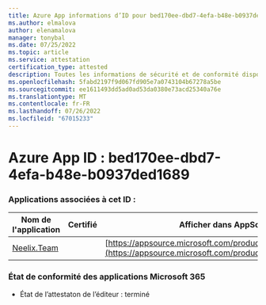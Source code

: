 ```yaml
---
title: Azure App informations d’ID pour bed170ee-dbd7-4efa-b48e-b0937ded1689
ms.author: elmalova
author: elenamalova
manager: tonybal
ms.date: 07/25/2022
ms.topic: article
ms.service: attestation
certification_type: attested
description: Toutes les informations de sécurité et de conformité disponibles pour bed170ee-dbd7-4efa-b48e-b0937ded1689.
ms.openlocfilehash: 5fabd2197f9d067fd905e7a0743104b67278a5be
ms.sourcegitcommit: ee1611493dd5ad0ad53da0380e73acd25340a76e
ms.translationtype: MT
ms.contentlocale: fr-FR
ms.lasthandoff: 07/26/2022
ms.locfileid: "67015233"
---
```

# <a name="azure-app-id-bed170ee-dbd7-4efa-b48e-b0937ded1689"></a>Azure App ID : bed170ee-dbd7-4efa-b48e-b0937ded1689


### <a name="apps-associated-with-this-id"></a>Applications associées à cet ID :
| **Nom de l'application** | **Certifié** | **Afficher dans AppSource** |
|--------------|---------------|-----------------------|
| [Neelix.Team](../forward/WA200003047.md) |  | [https://appsource.microsoft.com/product/office/WA200003047](https://appsource.microsoft.com/product/office/WA200003047) |

### <a name="microsoft-365-app-compliance-status"></a>État de conformité des applications Microsoft 365
- État de l’attestaton de l’éditeur : terminé
